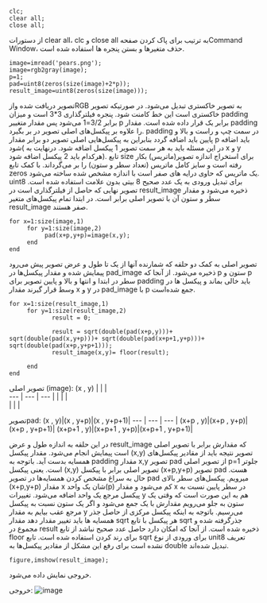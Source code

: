 ```
clc;
clear all;
close all;
```
از دستورات clear all، clc و close all  به ترتیب برای پاک کردن صفحهCommand Window، حذف متغیرها و بستن پنجره ها استفاده شده است.
```
image=imread('pears.png'); 
image=rgb2gray(image); 
p=1;
pad=uint8(zeros(size(image)+2*p));  
result_image=uint8(zeros(size(image)));  
```
تصویر دریافت شده وازRGB به تصویر خاکستری تبدیل می‌شود. در صورتیکه تصویر خاکستری است این خط کامنت شود. پنجره فیلترگذاری 3*3 است و میزان padding برابر 3/2=1 می‌شود پس مقدار متغییر p برابر یک قرار داده شده است. مقدار padding را علاوه بر پیکسل‌های اصلی تصویر در بر بگیرد. padding  در سمت چپ و راست و بالا و پایین باید اضافه گردد بنابراین به پیکسل‌هایی اصلی تصویر دو برابر مقدار p باید اضافه شود( در این مسئله باید به هر سمت تصویر 1 پیکسل اضافه شود. درنهایت به x و y  هرکدام باید 2 پیکسل اضافه شود). تابع size برای استخراج اندازه تصویر(ماتریس) بکار رفته است و سایز کامل ماتریس (تعداد سطر و ستون) را بر می‌گرداند. با کمک تابع zeros یک ماتریس که حاوی درایه های صفر است با اندازه مشخص شده ساخته می‌شود. uint8 برای تبدیل ورودی به یک عدد صحیح 8 بیتی بدون علامت استفاده شده است. تصویر نهایی که حاصل از فیلترگذاری است در result_image ذخیره می‌شود و مقدار سطر و ستون آن با تصویر اصلی برابر است. در ابتدا تمام پیکسل‌های متغیر result_image صفر هستند.
```
for x=1:size(image,1)
     for y=1:size(image,2)
          pad(x+p,y+p)=image(x,y); 
     end
end
```
تصویر اصلی به کمک دو حلقه که شمارنده آنها از یک تا طول و عرض تصویر پیش می‌رود پیمایش شده و مقدار پیکسل‌ها در pad_image ذخیره می‌شود. از آنجا که p ستون و p سطر در ابتدا و انتها و بالا و پایین تصویر برای padding  باید خالی بماند و پیکسل ها در وسط  قرار گیرند مقدار x و y در pad_image با p جمع شده‌است.  
```
for x=1:size(result_image,1)
     for y=1:size(result_image,2)
            result = 0;
            
            result = sqrt(double(pad(x+p,y)))+ sqrt(double(pad(x,y+p)))+ sqrt(double(pad(x+p+1,y+p)))+ sqrt(double(pad(x+p,y+p+1)));
            result_image(x,y)= floor(result);
                       
     end
end
```

تصویر اصلی (image): 
(x , y) |   |   |  
--- | --- | --- |
  |   |   |   
  |   |   |
  
 تصویرpad:
(x , y)|(x , y+p)|(x , y+p+1)|
--- | --- | --- |
(x+p , y)|(x+p , y+p)|(x+p , y+p+1)| 
(x+p+1 , y)|(x+p+1 , y+p)|(x+p+1 , y+p+1)|

در این حلقه به اندازه طول و عرض result_image که مقدارش برابر با تصویر اصلی است پیمایش انجام می‌شود. مقدار پیکسل (x,y) تصویر نتیجه باید از مقادیر پیکسل‌های همسایه بدست آید. باتوجه به padding مقدار x,y تصویر pad از تصویر اصلی p=1 جلوتر است. یعنی پیکسل (x,y) تصویر اصلی برابر با پیکسل (x+p,y+p) تصویر pad هست. حال به سراغ مشخص کردن همسایه‌ها در تصویر pad میرویم. پیکسل‌های سطر بالای (x+p,y+p) مقدار x شان یک واحد(p) کم می‌شود و مقدار x در سطر پایین نسبت به پیکسل مرجع یک واحد اضافه می‌شود. تغییرات y هم به این صورت است که وقتی یک ستون به جلو می‌رویم مقدارش با یک جمع می‌شود و اگر یک ستون نسبت به پیکسل مرجع عقب بیایم به مقدار y می‌رسیم. 
باتوجه به اینکه پیکسل مرکزی از حاصل جذر همسایه ها باید تغییر مقدار دهد مقدار sqrt هر پیکسل با تابع sqrt جذرگرفته شده و مجموع در result ذخیره شده است. از آنجا که امکان دارد حاصل عدد صحیح نباشد از تابع floor برای رند کردن استفاده شده است. تابع sqrt برای ورودی از نوع unit8 تعریف نشده است برای رفع این مشکل از مقادیر پیکسل‌ها به double تبدیل شده‌اند. 
```
figure,imshow(result_image);
```
خروجی نمایش داده می‌شود.

خروجی:
 ![image](https://github.com/semnan-university-ai/image-processing-class-002/blob/main/exercises/fvatani/6/tamrin6.png)














